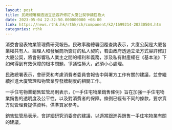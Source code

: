 ```yaml
---
layout: post
title: 民政總署稱透過立法容許修訂大廈公契爭議性極大
date: 2023-05-04 22:32:50.000000000 +08:00
link: https://news.rthk.hk/rthk/ch/component/k2/1699214-20230504.htm
categories: rthk
---
```


消委會發表物業管理費研究報告。民政事務總署回覆查詢表示，大廈公契是大廈各業權共有人、經理人和發展商所簽訂的私人契約，若由政府透過立法方式容許修訂大廈公契，將會影響私人業主之間的權利和義務，涉及私有財產權在《基本法》下如何得到有效保障的根本問題，爭議性極大，必須小心處理。

民政總署表示，會研究和考慮消費者委員會報告中與署方工作有關的建議，並會繼續推進大廈管理和物管業界發牌制度的相關工作。

一手住宅物業銷售監管局則表示，《一手住宅物業銷售條例》旨在加強一手住宅物業銷售的透明度及公平性，以及對消費者的保障。條例已經有不同的條款，要求賣方就管理費提供資料，供準買家參考。

銷售監管局表示，會詳細研究消委會的建議，以適當跟進與銷售一手住宅物業有關的建議。
